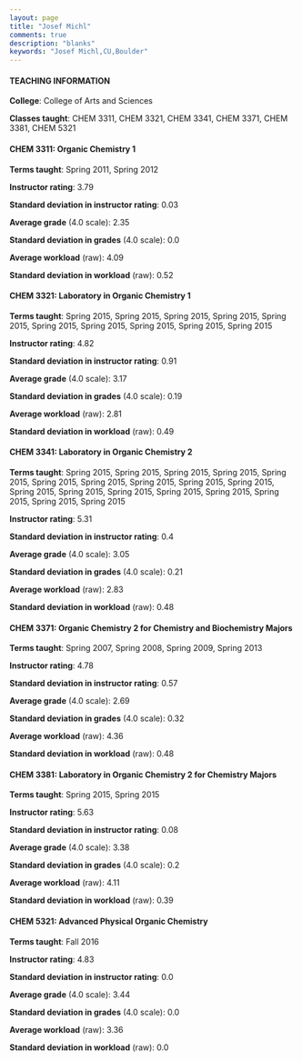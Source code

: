 ```yaml
---
layout: page
title: "Josef Michl" 
comments: true
description: "blanks"
keywords: "Josef Michl,CU,Boulder"
---
```

<head>
<script src="https://ajax.googleapis.com/ajax/libs/jquery/2.1.3/jquery.min.js"></script>
<script src="https://dl.dropboxusercontent.com/s/pc42nxpaw1ea4o9/highcharts.js?dl=0"></script>
<!-- <script src="../assets/js/highcharts.js"></script> -->
<style type="text/css">@font-face {
	font-family: "Bebas Neue";
	src: url(https://www.filehosting.org/file/details/544349/BebasNeue Regular.otf) format("opentype");
	}
	h1.Bebas { 
		font-family: "Bebas Neue", Verdana, Tahoma;
	}
</style>
</head>
	   
#### TEACHING INFORMATION

**College**: College of Arts and Sciences

**Classes taught**: CHEM 3311, CHEM 3321, CHEM 3341, CHEM 3371, CHEM 3381, CHEM 5321

#### CHEM 3311: Organic Chemistry 1

**Terms taught**: Spring 2011, Spring 2012

**Instructor rating**: 3.79

**Standard deviation in instructor rating**: 0.03

**Average grade** (4.0 scale): 2.35

**Standard deviation in grades** (4.0 scale): 0.0

**Average workload** (raw): 4.09

**Standard deviation in workload** (raw): 0.52

#### CHEM 3321: Laboratory in Organic Chemistry 1

**Terms taught**: Spring 2015, Spring 2015, Spring 2015, Spring 2015, Spring 2015, Spring 2015, Spring 2015, Spring 2015, Spring 2015, Spring 2015

**Instructor rating**: 4.82

**Standard deviation in instructor rating**: 0.91

**Average grade** (4.0 scale): 3.17

**Standard deviation in grades** (4.0 scale): 0.19

**Average workload** (raw): 2.81

**Standard deviation in workload** (raw): 0.49

#### CHEM 3341: Laboratory in Organic Chemistry 2

**Terms taught**: Spring 2015, Spring 2015, Spring 2015, Spring 2015, Spring 2015, Spring 2015, Spring 2015, Spring 2015, Spring 2015, Spring 2015, Spring 2015, Spring 2015, Spring 2015, Spring 2015, Spring 2015, Spring 2015, Spring 2015, Spring 2015

**Instructor rating**: 5.31

**Standard deviation in instructor rating**: 0.4

**Average grade** (4.0 scale): 3.05

**Standard deviation in grades** (4.0 scale): 0.21

**Average workload** (raw): 2.83

**Standard deviation in workload** (raw): 0.48

#### CHEM 3371: Organic Chemistry 2 for Chemistry and Biochemistry Majors

**Terms taught**: Spring 2007, Spring 2008, Spring 2009, Spring 2013

**Instructor rating**: 4.78

**Standard deviation in instructor rating**: 0.57

**Average grade** (4.0 scale): 2.69

**Standard deviation in grades** (4.0 scale): 0.32

**Average workload** (raw): 4.36

**Standard deviation in workload** (raw): 0.48

#### CHEM 3381: Laboratory in Organic Chemistry 2 for Chemistry Majors

**Terms taught**: Spring 2015, Spring 2015

**Instructor rating**: 5.63

**Standard deviation in instructor rating**: 0.08

**Average grade** (4.0 scale): 3.38

**Standard deviation in grades** (4.0 scale): 0.2

**Average workload** (raw): 4.11

**Standard deviation in workload** (raw): 0.39

#### CHEM 5321: Advanced Physical Organic Chemistry

**Terms taught**: Fall 2016

**Instructor rating**: 4.83

**Standard deviation in instructor rating**: 0.0

**Average grade** (4.0 scale): 3.44

**Standard deviation in grades** (4.0 scale): 0.0

**Average workload** (raw): 3.36

**Standard deviation in workload** (raw): 0.0

